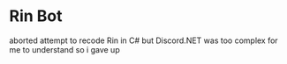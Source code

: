 # Rin Bot

aborted attempt to recode Rin in C# but Discord.NET was too complex for me to understand so i gave up
